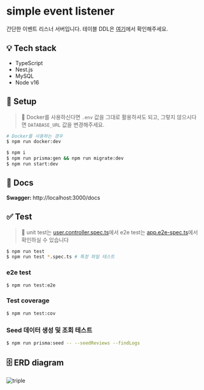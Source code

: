 # simple event listener

간단한 이벤트 리스너 서버입니다. 테이블 DDL은 [여기](https://github.com/well-balanced/simple-event-listener/blob/main/prisma/migrations/20220628114322_/migration.sql)에서 확인해주세요.

## 💡 Tech stack

- TypeScript
- Nest.js
- MySQL
- Node v16


## 🔨 Setup
> 📌 Docker를 사용하신다면 `.env` 값을 그대로 활용하셔도 되고, 그렇지 않으시다면 `DATABASE_URL` 값을 변경해주세요.

```sh
# Docker를 사용하는 경우
$ npm run docker:dev

$ npm i
$ npm run prisma:gen && npm run migrate:dev
$ npm run start:dev
```

## 📄 Docs

**Swagger:** http://localhost:3000/docs


## ✅ Test
> 📌 unit test는 [user.controller.spec.ts](https://github.com/well-balanced/simple-event-listener/blob/main/src/user/user.controller.spec.ts)에서 e2e test는 [app.e2e-spec.ts](https://github.com/well-balanced/simple-event-listener/blob/main/test/app.e2e-spec.ts)에서 확인하실 수 있습니다

```sh
$ npm run test
$ npm run test *.spec.ts # 특정 파일 테스트
```

### e2e test

```sh
$ npm run test:e2e
```

### Test coverage

```sh
$ npm run test:cov
```

### Seed 데이터 생성 및 조회 테스트

```sh
$ npm run prisma:seed -- --seedReviews --findLogs
```

## 🗄 ERD diagram

![triple](https://user-images.githubusercontent.com/48206623/176199054-05ee58dd-3a79-403c-b0bb-5eb144b4b962.png)
